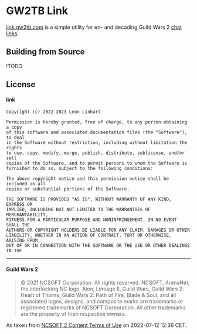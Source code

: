 # GW2TB Link

[link.gw2tb.com](https://link.gw2tb.com) is a simple utility for en- and
decoding Guild Wars 2 [chat links](https://wiki.guildwars2.com/wiki/Chat_link_format).


## Building from Source

!TODO


## License

#### link

```
Copyright (c) 2022-2023 Leon Linhart

Permission is hereby granted, free of charge, to any person obtaining a copy
of this software and associated documentation files (the "Software"), to deal
in the Software without restriction, including without limitation the rights
to use, copy, modify, merge, publish, distribute, sublicense, and/or sell
copies of the Software, and to permit persons to whom the Software is
furnished to do so, subject to the following conditions:

The above copyright notice and this permission notice shall be included in all
copies or substantial portions of the Software.

THE SOFTWARE IS PROVIDED "AS IS", WITHOUT WARRANTY OF ANY KIND, EXPRESS OR
IMPLIED, INCLUDING BUT NOT LIMITED TO THE WARRANTIES OF MERCHANTABILITY,
FITNESS FOR A PARTICULAR PURPOSE AND NONINFRINGEMENT. IN NO EVENT SHALL THE
AUTHORS OR COPYRIGHT HOLDERS BE LIABLE FOR ANY CLAIM, DAMAGES OR OTHER
LIABILITY, WHETHER IN AN ACTION OF CONTRACT, TORT OR OTHERWISE, ARISING FROM,
OUT OF OR IN CONNECTION WITH THE SOFTWARE OR THE USE OR OTHER DEALINGS IN THE
```

--------------------------------------------------------------------------------

#### Guild Wars 2

> © 2021 NCSOFT Corporation. All rights reserved. NCSOFT, ArenaNet, the
interlocking NC logo, Aion, Lineage II, Guild Wars, Guild Wars 2: Heart of
Thorns, Guild Wars 2: Path of Fire, Blade & Soul, and all associated logos,
designs, and composite marks are trademarks or registered trademarks of NCSOFT
Corporation. All other trademarks are the property of their respective owners.

As taken from [NCSOFT 2 Content Terms of Use](https://us.ncsoft.com/en-gb/legal/ncsoft/content-terms-of-use)
on 2022-07-12 12:36 CET.